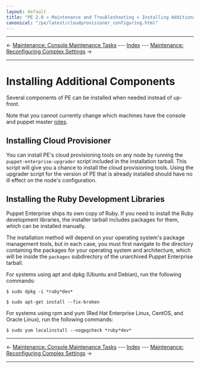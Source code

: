 ```yaml
---
layout: default
title: "PE 2.0 » Maintenance and Troubleshooting » Installing Additional Components"
canonical: "/pe/latest/cloudprovisioner_configuring.html"
---
```


* * *

&larr; [Maintenance: Console Maintenance Tasks](./maint_maintaining_console.html) --- [Index](./) --- [Maintenance: Reconfiguring Complex Settings](./maint_reconfiguring.html) &rarr;

* * *

Installing Additional Components
=====

Several components of PE can be installed when needed instead of up-front.

Note that you cannot currently change which machines have the console and puppet master [roles](./welcome_roles.html).

Installing Cloud Provisioner
-----

You can install PE's cloud provisioning tools on any node by running the `puppet-enterprise-upgrader` script included in the installation tarball. This script will give you a chance to install the cloud provisioning tools. Using the upgrader script for the version of PE that is already installed should have no ill effect on the node's configuration. 

Installing the Ruby Development Libraries
-----

Puppet Enterprise ships its own copy of Ruby. If you need to install the Ruby development libraries, the installer tarball includes packages for them, which can be installed manually.

The installation method will depend on your operating system's package management tools, but in each case, you must first navigate to the directory containing the packages for your operating system and architecture, which will be inside the `packages` subdirectory of the unarchived Puppet Enterprise tarball.

For systems using apt and dpkg (Ubuntu and Debian), run the following commands: 

    $ sudo dpkg -i *ruby*dev* 

    $ sudo apt-get install --fix-broken

For systems using rpm and yum (Red Hat Enterprise Linux, CentOS, and Oracle Linux), run the following commands: 

    $ sudo yum localinstall --nogpgcheck *ruby*dev* 

* * *

&larr; [Maintenance: Console Maintenance Tasks](./maint_maintaining_console.html) --- [Index](./) --- [Maintenance: Reconfiguring Complex Settings](./maint_reconfiguring.html) &rarr;

* * *

